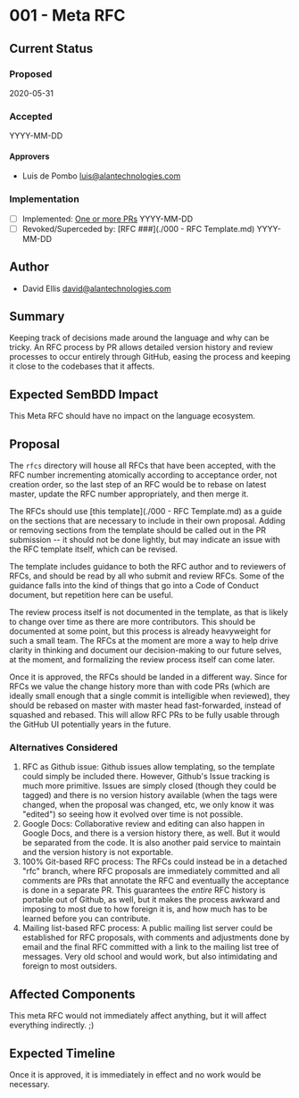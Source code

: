 # 001 - Meta RFC

## Current Status

### Proposed

2020-05-31

### Accepted

YYYY-MM-DD

#### Approvers

- Luis de Pombo <luis@alantechnologies.com>

### Implementation

- [ ] Implemented: [One or more PRs](https://github.com/alantech/alan/some-pr-link-here) YYYY-MM-DD
- [ ] Revoked/Superceded by: [RFC ###](./000 - RFC Template.md) YYYY-MM-DD

## Author

- David Ellis <david@alantechnologies.com>

## Summary

Keeping track of decisions made around the language and why can be tricky. An RFC process by PR allows detailed version history and review processes to occur entirely through GitHub, easing the process and keeping it close to the codebases that it affects.

## Expected SemBDD Impact

This Meta RFC should have no impact on the language ecosystem.

## Proposal

The `rfcs` directory will house all RFCs that have been accepted, with the RFC number incrementing atomically according to acceptance order, not creation order, so the last step of an RFC would be to rebase on latest master, update the RFC number appropriately, and then merge it.

The RFCs should use [this template](./000 - RFC Template.md) as a guide on the sections that are necessary to include in their own proposal. Adding or removing sections from the template should be called out in the PR submission -- it should not be done lightly, but may indicate an issue with the RFC template itself, which can be revised.

The template includes guidance to both the RFC author and to reviewers of RFCs, and should be read by all who submit and review RFCs. Some of the guidance falls into the kind of things that go into a Code of Conduct document, but repetition here can be useful.

The review process itself is not documented in the template, as that is likely to change over time as there are more contributors. This should be documented at some point, but this process is already heavyweight for such a small team. The RFCs at the moment are more a way to help drive clarity in thinking and document our decision-making to our future selves, at the moment, and formalizing the review process itself can come later.

Once it is approved, the RFCs should be landed in a different way. Since for RFCs we value the change history more than with code PRs (which are ideally small enough that a single commit is intelligible when reviewed), they should be rebased on master with master head fast-forwarded, instead of squashed and rebased. This will allow RFC PRs to be fully usable through the GitHub UI potentially years in the future.

### Alternatives Considered

1. RFC as Github issue: Github issues allow templating, so the template could simply be included there. However, Github's Issue tracking is much more primitive. Issues are simply closed (though they could be tagged) and there is no version history available (when the tags were changed, when the proposal was changed, etc, we only know it was "edited") so seeing how it evolved over time is not possible.
2. Google Docs: Collaborative review and editing can also happen in Google Docs, and there is a version history there, as well. But it would be separated from the code. It is also another paid service to maintain and the version history is not exportable.
3. 100% Git-based RFC process: The RFCs could instead be in a detached "rfc" branch, where RFC proposals are immediately committed and all comments are PRs that annotate the RFC and eventually the acceptance is done in a separate PR. This guarantees the *entire* RFC history is portable out of Github, as well, but it makes the process awkward and imposing to most due to how foreign it is, and how much has to be learned before you can contribute.
4. Mailing list-based RFC process: A public mailing list server could be established for RFC proposals, with comments and adjustments done by email and the final RFC committed with a link to the mailing list tree of messages. Very old school and would work, but also intimidating and foreign to most outsiders.

## Affected Components

This meta RFC would not immediately affect anything, but it will affect everything indirectly. ;)

## Expected Timeline

Once it is approved, it is immediately in effect and no work would be necessary.
